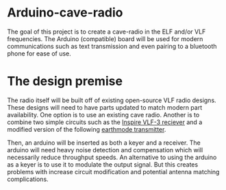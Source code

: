 # Arduino-cave-radio
The goal of this project is to create a cave-radio in the ELF and/or VLF frequencies. The Arduino (compatible) board will be used for modern communications such as text transmission and even pairing to a bluetooth phone for ease of use.

# The design premise 
The radio itself will be built off of existing open-source VLF radio designs. These designs will need to have parts updated to match modern part availability. One option is to use an existing cave radio. Another is to combine two simple circuits such as the [Inspire VLF-3 reciever](http://theinspireproject.org/default.asp?contentID=3) and a modified version of the following [earthmode transmitter](https://sites.google.com/site/sub9khz/earthmode).

Then, an arduino will be inserted as both a keyer and a receiver. The arduino will need heavy noise detection and compensation which will necessarily reduce throughput speeds. An alternative to using the arduino as a keyer is to use it to modulate the output signal. But this creates problems with increase circuit modification and potential antenna matching complications.
